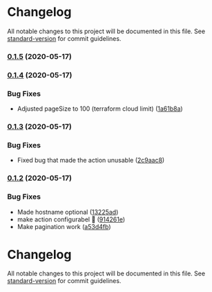 # Changelog

All notable changes to this project will be documented in this file. See [standard-version](https://github.com/conventional-changelog/standard-version) for commit guidelines.

### [0.1.5](https://github.com/hco/create-or-find-terraform-workspace/compare/v0.1.4...v0.1.5) (2020-05-17)

### [0.1.4](https://github.com/hco/create-or-find-terraform-workspace/compare/v0.1.3...v0.1.4) (2020-05-17)


### Bug Fixes

* Adjusted pageSize to 100 (terraform cloud limit) ([1a61b8a](https://github.com/hco/create-or-find-terraform-workspace/commit/1a61b8af52fd6154d9b96c137f778cd80caad837))

### [0.1.3](https://github.com/hco/create-or-find-terraform-workspace/compare/v0.1.2...v0.1.3) (2020-05-17)


### Bug Fixes

* Fixed bug that made the action unusable ([2c9aac8](https://github.com/hco/create-or-find-terraform-workspace/commit/2c9aac8b41c3582a30237ba425e6fc514e5f15b8))

### [0.1.2](https://github.com/hco/create-or-find-terraform-workspace/compare/v0.1.1...v0.1.2) (2020-05-17)


### Bug Fixes

* Made hostname optional ([13225ad](https://github.com/hco/create-or-find-terraform-workspace/commit/13225ad7b56e826e4dafba6149400e5edfce567d))
* make action configurabel :facepalm: ([914261e](https://github.com/hco/create-or-find-terraform-workspace/commit/914261e17f3af4f9d7db480cf8ffe728081a0cdf))
* Make pagination work ([a53d4fb](https://github.com/hco/create-or-find-terraform-workspace/commit/a53d4fbf1ac69643a16bffe70a45edf340fa8d8d))

# Changelog

All notable changes to this project will be documented in this file. See [standard-version](https://github.com/conventional-changelog/standard-version) for commit guidelines.

